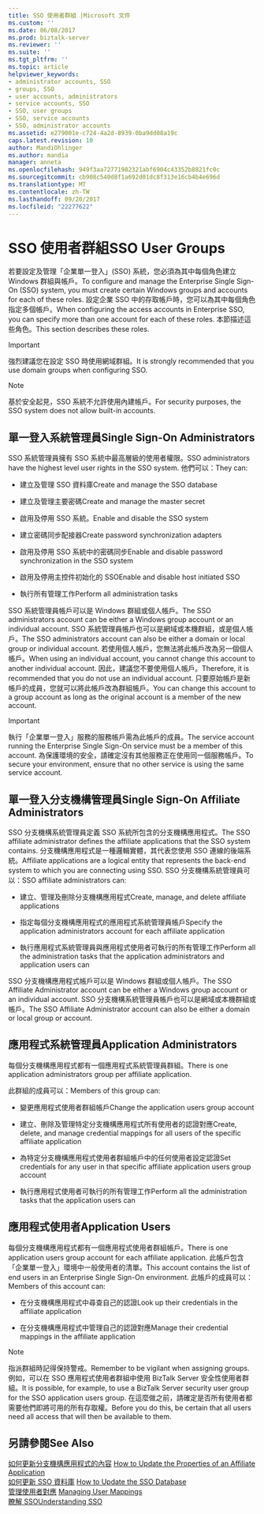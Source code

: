 ```yaml
---
title: SSO 使用者群組 |Microsoft 文件
ms.custom: ''
ms.date: 06/08/2017
ms.prod: biztalk-server
ms.reviewer: ''
ms.suite: ''
ms.tgt_pltfrm: ''
ms.topic: article
helpviewer_keywords:
- administrator accounts, SSO
- groups, SSO
- user accounts, administrators
- service accounts, SSO
- SSO, user groups
- SSO, service accounts
- SSO, administrator accounts
ms.assetid: e279001e-c724-4a2d-8939-0ba9dd08a19c
caps.latest.revision: 10
author: MandiOhlinger
ms.author: mandia
manager: anneta
ms.openlocfilehash: 949f3aa72771982321abf6904c43352b8821fc0c
ms.sourcegitcommit: cb908c540d8f1a692d01dc8f313e16cb4b4e696d
ms.translationtype: MT
ms.contentlocale: zh-TW
ms.lasthandoff: 09/20/2017
ms.locfileid: "22277622"
---
```

# <a name="sso-user-groups"></a><span data-ttu-id="a483c-102">SSO 使用者群組</span><span class="sxs-lookup"><span data-stu-id="a483c-102">SSO User Groups</span></span>
<span data-ttu-id="a483c-103">若要設定及管理「企業單一登入」(SSO) 系統，您必須為其中每個角色建立 Windows 群組與帳戶。</span><span class="sxs-lookup"><span data-stu-id="a483c-103">To configure and manage the Enterprise Single Sign-On (SSO) system, you must create certain Windows groups and accounts for each of these roles.</span></span> <span data-ttu-id="a483c-104">設定企業 SSO 中的存取帳戶時，您可以為其中每個角色指定多個帳戶。</span><span class="sxs-lookup"><span data-stu-id="a483c-104">When configuring the access accounts in Enterprise SSO, you can specify more than one account for each of these roles.</span></span> <span data-ttu-id="a483c-105">本節描述這些角色。</span><span class="sxs-lookup"><span data-stu-id="a483c-105">This section describes these roles.</span></span>  
  
> [!IMPORTANT]
>  <span data-ttu-id="a483c-106">強烈建議您在設定 SSO 時使用網域群組。</span><span class="sxs-lookup"><span data-stu-id="a483c-106">It is strongly recommended that you use domain groups when configuring SSO.</span></span>  
  
> [!NOTE]
>  <span data-ttu-id="a483c-107">基於安全起見，SSO 系統不允許使用內建帳戶。</span><span class="sxs-lookup"><span data-stu-id="a483c-107">For security purposes, the SSO system does not allow built-in accounts.</span></span>  
  
## <a name="single-sign-on-administrators"></a><span data-ttu-id="a483c-108">單一登入系統管理員</span><span class="sxs-lookup"><span data-stu-id="a483c-108">Single Sign-On Administrators</span></span>  
 <span data-ttu-id="a483c-109">SSO 系統管理員擁有 SSO 系統中最高層級的使用者權限。</span><span class="sxs-lookup"><span data-stu-id="a483c-109">SSO administrators have the highest level user rights in the SSO system.</span></span> <span data-ttu-id="a483c-110">他們可以：</span><span class="sxs-lookup"><span data-stu-id="a483c-110">They can:</span></span>  
  
-   <span data-ttu-id="a483c-111">建立及管理 SSO 資料庫</span><span class="sxs-lookup"><span data-stu-id="a483c-111">Create and manage the SSO database</span></span>  
  
-   <span data-ttu-id="a483c-112">建立及管理主要密碼</span><span class="sxs-lookup"><span data-stu-id="a483c-112">Create and manage the master secret</span></span>  
  
-   <span data-ttu-id="a483c-113">啟用及停用 SSO 系統。</span><span class="sxs-lookup"><span data-stu-id="a483c-113">Enable and disable the SSO system</span></span>  
  
-   <span data-ttu-id="a483c-114">建立密碼同步配接器</span><span class="sxs-lookup"><span data-stu-id="a483c-114">Create password synchronization adapters</span></span>  
  
-   <span data-ttu-id="a483c-115">啟用及停用 SSO 系統中的密碼同步</span><span class="sxs-lookup"><span data-stu-id="a483c-115">Enable and disable password synchronization in the SSO system</span></span>  
  
-   <span data-ttu-id="a483c-116">啟用及停用主控件初始化的 SSO</span><span class="sxs-lookup"><span data-stu-id="a483c-116">Enable and disable host initiated SSO</span></span>  
  
-   <span data-ttu-id="a483c-117">執行所有管理工作</span><span class="sxs-lookup"><span data-stu-id="a483c-117">Perform all administration tasks</span></span>  
  
 <span data-ttu-id="a483c-118">SSO 系統管理員帳戶可以是 Windows 群組或個人帳戶。</span><span class="sxs-lookup"><span data-stu-id="a483c-118">The SSO administrators account can be either a Windows group account or an individual account.</span></span> <span data-ttu-id="a483c-119">SSO 系統管理員帳戶也可以是網域或本機群組，或是個人帳戶。</span><span class="sxs-lookup"><span data-stu-id="a483c-119">The SSO administrators account can also be either a domain or local group or individual account.</span></span> <span data-ttu-id="a483c-120">若使用個人帳戶，您無法將此帳戶改為另一個個人帳戶。</span><span class="sxs-lookup"><span data-stu-id="a483c-120">When using an individual account, you cannot change this account to another individual account.</span></span> <span data-ttu-id="a483c-121">因此，建議您不要使用個人帳戶。</span><span class="sxs-lookup"><span data-stu-id="a483c-121">Therefore, it is recommended that you do not use an individual account.</span></span> <span data-ttu-id="a483c-122">只要原始帳戶是新帳戶的成員，您就可以將此帳戶改為群組帳戶。</span><span class="sxs-lookup"><span data-stu-id="a483c-122">You can change this account to a group account as long as the original account is a member of the new account.</span></span>  
  
> [!IMPORTANT]
>  <span data-ttu-id="a483c-123">執行「企業單一登入」服務的服務帳戶需為此帳戶的成員。</span><span class="sxs-lookup"><span data-stu-id="a483c-123">The service account running the Enterprise Single Sign-On service must be a member of this account.</span></span> <span data-ttu-id="a483c-124">為保護環境的安全，請確定沒有其他服務正在使用同一個服務帳戶。</span><span class="sxs-lookup"><span data-stu-id="a483c-124">To secure your environment, ensure that no other service is using the same service account.</span></span>  
  
## <a name="single-sign-on-affiliate-administrators"></a><span data-ttu-id="a483c-125">單一登入分支機構管理員</span><span class="sxs-lookup"><span data-stu-id="a483c-125">Single Sign-On Affiliate Administrators</span></span>  
 <span data-ttu-id="a483c-126">SSO 分支機構系統管理員定義 SSO 系統所包含的分支機構應用程式。</span><span class="sxs-lookup"><span data-stu-id="a483c-126">The SSO affiliate administrator defines the affiliate applications that the SSO system contains.</span></span> <span data-ttu-id="a483c-127">分支機構應用程式是一種邏輯實體，其代表您使用 SSO 連線的後端系統。</span><span class="sxs-lookup"><span data-stu-id="a483c-127">Affiliate applications are a logical entity that represents the back-end system to which you are connecting using SSO.</span></span> <span data-ttu-id="a483c-128">SSO 分支機構系統管理員可以：</span><span class="sxs-lookup"><span data-stu-id="a483c-128">SSO affiliate administrators can:</span></span>  
  
-   <span data-ttu-id="a483c-129">建立、管理及刪除分支機構應用程式</span><span class="sxs-lookup"><span data-stu-id="a483c-129">Create, manage, and delete affiliate applications</span></span>  
  
-   <span data-ttu-id="a483c-130">指定每個分支機構應用程式的應用程式系統管理員帳戶</span><span class="sxs-lookup"><span data-stu-id="a483c-130">Specify the application administrators account for each affiliate application</span></span>  
  
-   <span data-ttu-id="a483c-131">執行應用程式系統管理員與應用程式使用者可執行的所有管理工作</span><span class="sxs-lookup"><span data-stu-id="a483c-131">Perform all the administration tasks that the application administrators and application users can</span></span>  
  
 <span data-ttu-id="a483c-132">SSO 分支機構應用程式帳戶可以是 Windows 群組或個人帳戶。</span><span class="sxs-lookup"><span data-stu-id="a483c-132">The SSO Affiliate Administrator account can be either a Windows group account or an individual account.</span></span> <span data-ttu-id="a483c-133">SSO 分支機構系統管理員帳戶也可以是網域或本機群組或帳戶。</span><span class="sxs-lookup"><span data-stu-id="a483c-133">The SSO Affiliate Administrator account can also be either a domain or local group or account.</span></span>  
  
## <a name="application-administrators"></a><span data-ttu-id="a483c-134">應用程式系統管理員</span><span class="sxs-lookup"><span data-stu-id="a483c-134">Application Administrators</span></span>  
 <span data-ttu-id="a483c-135">每個分支機構應用程式都有一個應用程式系統管理員群組。</span><span class="sxs-lookup"><span data-stu-id="a483c-135">There is one application administrators group per affiliate application.</span></span>  
  
 <span data-ttu-id="a483c-136">此群組的成員可以：</span><span class="sxs-lookup"><span data-stu-id="a483c-136">Members of this group can:</span></span>  
  
-   <span data-ttu-id="a483c-137">變更應用程式使用者群組帳戶</span><span class="sxs-lookup"><span data-stu-id="a483c-137">Change the application users group account</span></span>  
  
-   <span data-ttu-id="a483c-138">建立、刪除及管理特定分支機構應用程式所有使用者的認證對應</span><span class="sxs-lookup"><span data-stu-id="a483c-138">Create, delete, and manage credential mappings for all users of the specific affiliate application</span></span>  
  
-   <span data-ttu-id="a483c-139">為特定分支機構應用程式使用者群組帳戶中的任何使用者設定認證</span><span class="sxs-lookup"><span data-stu-id="a483c-139">Set credentials for any user in that specific affiliate application users group account</span></span>  
  
-   <span data-ttu-id="a483c-140">執行應用程式使用者可執行的所有管理工作</span><span class="sxs-lookup"><span data-stu-id="a483c-140">Perform all the administration tasks that the application users can</span></span>  
  
## <a name="application-users"></a><span data-ttu-id="a483c-141">應用程式使用者</span><span class="sxs-lookup"><span data-stu-id="a483c-141">Application Users</span></span>  
 <span data-ttu-id="a483c-142">每個分支機構應用程式都有一個應用程式使用者群組帳戶。</span><span class="sxs-lookup"><span data-stu-id="a483c-142">There is one application users group account for each affiliate application.</span></span> <span data-ttu-id="a483c-143">此帳戶包含「企業單一登入」環境中一般使用者的清單。</span><span class="sxs-lookup"><span data-stu-id="a483c-143">This account contains the list of end users in an Enterprise Single Sign-On environment.</span></span> <span data-ttu-id="a483c-144">此帳戶的成員可以：</span><span class="sxs-lookup"><span data-stu-id="a483c-144">Members of this account can:</span></span>  
  
-   <span data-ttu-id="a483c-145">在分支機構應用程式中尋查自己的認證</span><span class="sxs-lookup"><span data-stu-id="a483c-145">Look up their credentials in the affiliate application</span></span>  
  
-   <span data-ttu-id="a483c-146">在分支機構應用程式中管理自己的認證對應</span><span class="sxs-lookup"><span data-stu-id="a483c-146">Manage their credential mappings in the affiliate application</span></span>  
  
> [!NOTE]
>  <span data-ttu-id="a483c-147">指派群組時記得保持警戒。</span><span class="sxs-lookup"><span data-stu-id="a483c-147">Remember to be vigilant when assigning groups.</span></span> <span data-ttu-id="a483c-148">例如，可以在 SSO 應用程式使用者群組中使用 BizTalk Server 安全性使用者群組。</span><span class="sxs-lookup"><span data-stu-id="a483c-148">It is possible, for example, to use a BizTalk Server security user group for the SSO application users group.</span></span> <span data-ttu-id="a483c-149">在這麼做之前，請確定是否所有使用者都需要他們即將可用的所有存取權。</span><span class="sxs-lookup"><span data-stu-id="a483c-149">Before you do this, be certain that all users need all access that will then be available to them.</span></span>  
  
## <a name="see-also"></a><span data-ttu-id="a483c-150">另請參閱</span><span class="sxs-lookup"><span data-stu-id="a483c-150">See Also</span></span>  
 <span data-ttu-id="a483c-151">[如何更新分支機構應用程式的內容](../core/how-to-update-the-properties-of-an-affiliate-application.md) </span><span class="sxs-lookup"><span data-stu-id="a483c-151">[How to Update the Properties of an Affiliate Application](../core/how-to-update-the-properties-of-an-affiliate-application.md) </span></span>  
 <span data-ttu-id="a483c-152">[如何更新 SSO 資料庫](../core/how-to-update-the-sso-database.md) </span><span class="sxs-lookup"><span data-stu-id="a483c-152">[How to Update the SSO Database](../core/how-to-update-the-sso-database.md) </span></span>  
 <span data-ttu-id="a483c-153">[管理使用者對應](../core/managing-user-mappings.md) </span><span class="sxs-lookup"><span data-stu-id="a483c-153">[Managing User Mappings](../core/managing-user-mappings.md) </span></span>  
 [<span data-ttu-id="a483c-154">瞭解 SSO</span><span class="sxs-lookup"><span data-stu-id="a483c-154">Understanding SSO</span></span>](../core/understanding-sso.md)